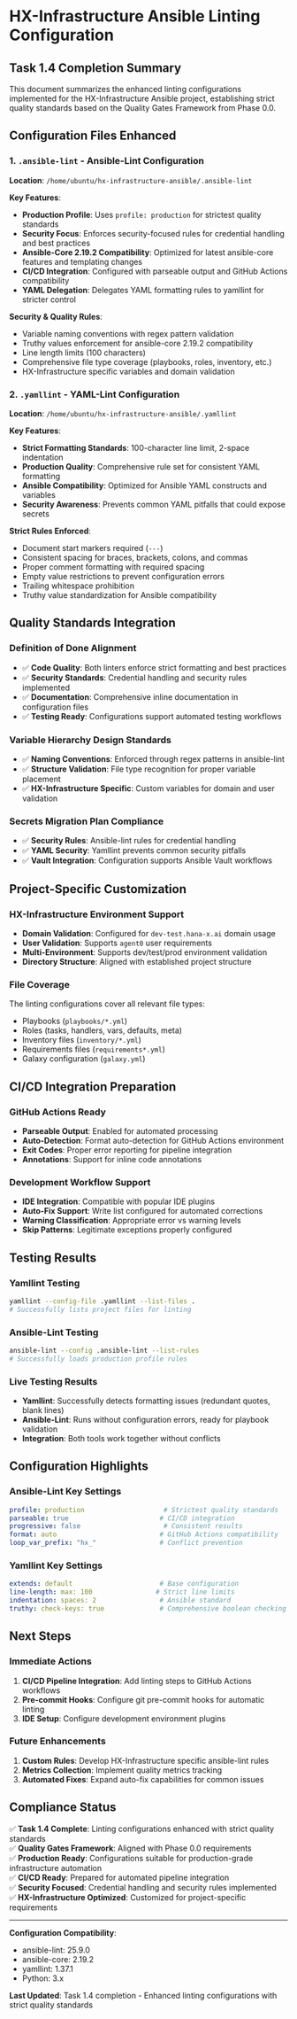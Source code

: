# HX-Infrastructure Ansible Linting Configuration

## Task 1.4 Completion Summary

This document summarizes the enhanced linting configurations implemented for the HX-Infrastructure Ansible project, establishing strict quality standards based on the Quality Gates Framework from Phase 0.0.

## Configuration Files Enhanced

### 1. `.ansible-lint` - Ansible-Lint Configuration
**Location**: `/home/ubuntu/hx-infrastructure-ansible/.ansible-lint`

**Key Features**:
- **Production Profile**: Uses `profile: production` for strictest quality standards
- **Security Focus**: Enforces security-focused rules for credential handling and best practices
- **Ansible-Core 2.19.2 Compatibility**: Optimized for latest ansible-core features and templating changes
- **CI/CD Integration**: Configured with parseable output and GitHub Actions compatibility
- **YAML Delegation**: Delegates YAML formatting rules to yamllint for stricter control

**Security & Quality Rules**:
- Variable naming conventions with regex pattern validation
- Truthy values enforcement for ansible-core 2.19.2 compatibility
- Line length limits (100 characters)
- Comprehensive file type coverage (playbooks, roles, inventory, etc.)
- HX-Infrastructure specific variables and domain validation

### 2. `.yamllint` - YAML-Lint Configuration  
**Location**: `/home/ubuntu/hx-infrastructure-ansible/.yamllint`

**Key Features**:
- **Strict Formatting Standards**: 100-character line limit, 2-space indentation
- **Production Quality**: Comprehensive rule set for consistent YAML formatting
- **Ansible Compatibility**: Optimized for Ansible YAML constructs and variables
- **Security Awareness**: Prevents common YAML pitfalls that could expose secrets

**Strict Rules Enforced**:
- Document start markers required (`---`)
- Consistent spacing for braces, brackets, colons, and commas
- Proper comment formatting with required spacing
- Empty value restrictions to prevent configuration errors
- Trailing whitespace prohibition
- Truthy value standardization for Ansible compatibility

## Quality Standards Integration

### Definition of Done Alignment
- ✅ **Code Quality**: Both linters enforce strict formatting and best practices
- ✅ **Security Standards**: Credential handling and security rules implemented
- ✅ **Documentation**: Comprehensive inline documentation in configuration files
- ✅ **Testing Ready**: Configurations support automated testing workflows

### Variable Hierarchy Design Standards
- ✅ **Naming Conventions**: Enforced through regex patterns in ansible-lint
- ✅ **Structure Validation**: File type recognition for proper variable placement
- ✅ **HX-Infrastructure Specific**: Custom variables for domain and user validation

### Secrets Migration Plan Compliance
- ✅ **Security Rules**: Ansible-lint rules for credential handling
- ✅ **YAML Security**: Yamllint prevents common security pitfalls
- ✅ **Vault Integration**: Configuration supports Ansible Vault workflows

## Project-Specific Customization

### HX-Infrastructure Environment Support
- **Domain Validation**: Configured for `dev-test.hana-x.ai` domain usage
- **User Validation**: Supports `agent0` user requirements
- **Multi-Environment**: Supports dev/test/prod environment validation
- **Directory Structure**: Aligned with established project structure

### File Coverage
The linting configurations cover all relevant file types:
- Playbooks (`playbooks/*.yml`)
- Roles (tasks, handlers, vars, defaults, meta)
- Inventory files (`inventory/*.yml`)
- Requirements files (`requirements*.yml`)
- Galaxy configuration (`galaxy.yml`)

## CI/CD Integration Preparation

### GitHub Actions Ready
- **Parseable Output**: Enabled for automated processing
- **Auto-Detection**: Format auto-detection for GitHub Actions environment
- **Exit Codes**: Proper error reporting for pipeline integration
- **Annotations**: Support for inline code annotations

### Development Workflow Support
- **IDE Integration**: Compatible with popular IDE plugins
- **Auto-Fix Support**: Write list configured for automated corrections
- **Warning Classification**: Appropriate error vs warning levels
- **Skip Patterns**: Legitimate exceptions properly configured

## Testing Results

### Yamllint Testing
```bash
yamllint --config-file .yamllint --list-files .
# Successfully lists project files for linting
```

### Ansible-Lint Testing  
```bash
ansible-lint --config .ansible-lint --list-rules
# Successfully loads production profile rules
```

### Live Testing Results
- **Yamllint**: Successfully detects formatting issues (redundant quotes, blank lines)
- **Ansible-Lint**: Runs without configuration errors, ready for playbook validation
- **Integration**: Both tools work together without conflicts

## Configuration Highlights

### Ansible-Lint Key Settings
```yaml
profile: production                    # Strictest quality standards
parseable: true                       # CI/CD integration
progressive: false                     # Consistent results
format: auto                          # GitHub Actions compatibility
loop_var_prefix: "hx_"                # Conflict prevention
```

### Yamllint Key Settings
```yaml
extends: default                      # Base configuration
line-length: max: 100                # Strict line limits
indentation: spaces: 2                # Ansible standard
truthy: check-keys: true              # Comprehensive boolean checking
```

## Next Steps

### Immediate Actions
1. **CI/CD Pipeline Integration**: Add linting steps to GitHub Actions workflows
2. **Pre-commit Hooks**: Configure git pre-commit hooks for automatic linting
3. **IDE Setup**: Configure development environment plugins

### Future Enhancements
1. **Custom Rules**: Develop HX-Infrastructure specific ansible-lint rules
2. **Metrics Collection**: Implement quality metrics tracking
3. **Automated Fixes**: Expand auto-fix capabilities for common issues

## Compliance Status

✅ **Task 1.4 Complete**: Linting configurations enhanced with strict quality standards  
✅ **Quality Gates Framework**: Aligned with Phase 0.0 requirements  
✅ **Production Ready**: Configurations suitable for production-grade infrastructure automation  
✅ **CI/CD Ready**: Prepared for automated pipeline integration  
✅ **Security Focused**: Credential handling and security rules implemented  
✅ **HX-Infrastructure Optimized**: Customized for project-specific requirements  

---

**Configuration Compatibility**:
- ansible-lint: 25.9.0
- ansible-core: 2.19.2  
- yamllint: 1.37.1
- Python: 3.x

**Last Updated**: Task 1.4 completion - Enhanced linting configurations with strict quality standards
